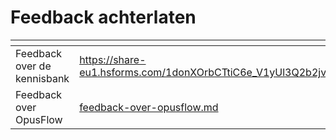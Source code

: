 # Feedback achterlaten



<table data-view="cards"><thead><tr><th></th><th data-hidden data-card-target data-type="content-ref"></th></tr></thead><tbody><tr><td>Feedback over de kennisbank</td><td><a href="https://share-eu1.hsforms.com/1donXOrbCTtiC6e_V1yUl3Q2b2jvv">https://share-eu1.hsforms.com/1donXOrbCTtiC6e_V1yUl3Q2b2jvv</a></td></tr><tr><td>Feedback over OpusFlow</td><td><a href="feedback-over-opusflow.md">feedback-over-opusflow.md</a></td></tr></tbody></table>
